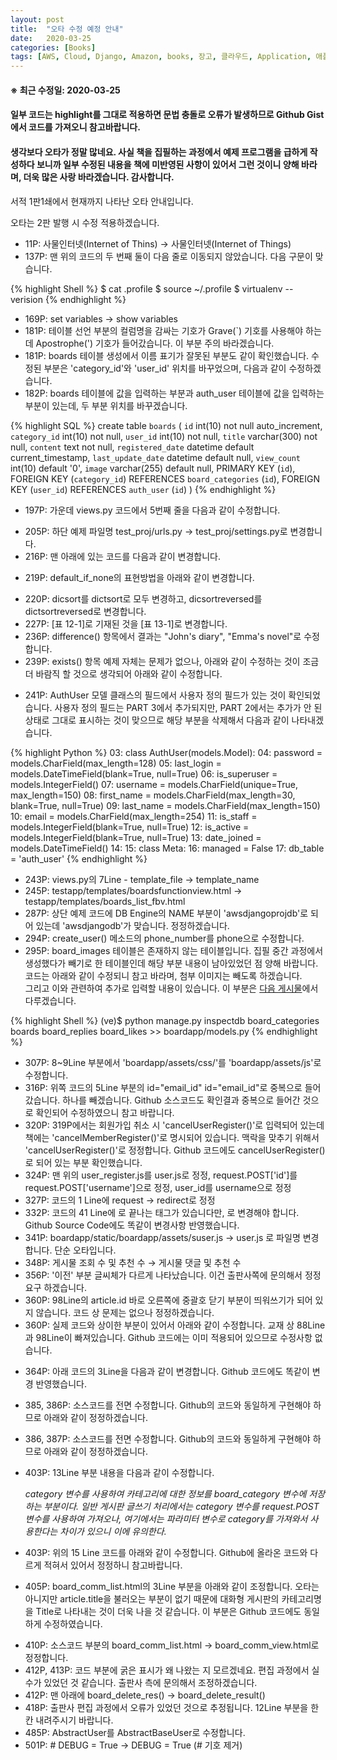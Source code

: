 ```yaml
---
layout: post
title:  "오타 수정 예정 안내"
date:   2020-03-25
categories: [Books]
tags: [AWS, Cloud, Django, Amazon, books, 장고, 클라우드, Application, 애플리케이션, Python, 파이썬]
---
```


#### ※ 최근 수정일: 2020-03-25
#### 일부 코드는 highlight를 그대로 적용하면 문법 충돌로 오류가 발생하므로 Github Gist에서 코드를 가져오니 참고바랍니다.
#### 생각보다 오타가 정말 많네요. 사실 책을 집필하는 과정에서 예제 프로그램을 급하게 작성하다 보니까 일부 수정된 내용을 책에 미반영된 사항이 있어서 그런 것이니 양해 바라며, 더욱 많은 사랑 바라겠습니다. 감사합니다.

서적 1판1쇄에서 현재까지 나타난 오타 안내입니다.

오타는 2판 발행 시 수정 적용하겠습니다.

<ul>
	<li>11P: 사물인터넷(Internet of Thins) → 사물인터넷(Internet of Things)</li>
	<li>137P: 맨 위의 코드의 두 번째 둘이 다음 줄로 이동되지 않았습니다. 다음 구문이 맞습니다.</li>
</ul>

{% highlight Shell %}
$ cat .profile
$ source ~/.profile
$ virtualenv --verision
{% endhighlight %}

<ul>
	<li>169P: set variables → show variables</li>
	<li>181P: 테이블 선언 부분의 컬럼명을 감싸는 기호가 Grave(`) 기호를 사용해야 하는데 Apostrophe(') 기호가 들어갔습니다. 이 부분 주의 바라겠습니다.</li>
	<li>181P: boards 테이블 생성에서 이름 표기가 잘못된 부분도 같이 확인했습니다. 수정된 부분은 'category_id'와 'user_id' 위치를 바꾸었으며, 다음과 같이 수정하겠습니다.</li>
	<li>182P: boards 테이블에 값을 입력하는 부분과 auth_user 테이블에 값을 입력하는 부분이 있는데, 두 부분 위치를 바꾸겠습니다.</li>
</ul>

{% highlight SQL %}
create table `boards` (
	`id` int(10) not null auto_increment,
	`category_id` int(10) not null,
	`user_id` int(10) not null,
	`title` varchar(300) not null,
	`content` text not null,
	`registered_date` datetime default current_timestamp,
	`last_update_date` datetime default null,
	`view_count` int(10) default '0',
	`image` varchar(255) default null,
	PRIMARY KEY (`id`),
	FOREIGN KEY (`category_id`) REFERENCES `board_categories` (`id`),
	FOREIGN KEY (`user_id`) REFERENCES `auth_user` (`id`)
)
{% endhighlight %}

<ul>
	<li>197P: 가운데 views.py 코드에서 5번째 줄을 다음과 같이 수정합니다.</li>
</ul>
<script src="https://gist.github.com/Amanokaze/1b6f1dd507d8fbe924581659f8a5c311.js"></script>
<ul>	
	<li>205P: 하단 예제 파일명 test_proj/urls.py -> test_proj/settings.py로 변경합니다.</li>
	<li>216P: 맨 아래에 있는 코드를 다음과 같이 변경합니다.</li>
</ul>
<script src="https://gist.github.com/Amanokaze/17001bb97c1a05adb3e67d09f6417afe.js"></script>
<ul>
	<li>219P: default_if_none의 표현방법을 아래와 같이 변경합니다.</li>
</ul>
<script src="https://gist.github.com/Amanokaze/d0d9b429133db553285334f28a7ea90e.js"></script>
<ul>
	<li>220P: dicsort를 dictsort로 모두 변경하고, dicsortreversed를 dictsortreversed로 변경합니다.</li>
	<li>227P: [표 12-1]로 기재된 것을 [표 13-1]로 변경합니다.</li>
	<li>236P: difference() 항목에서 결과는 "John's diary", "Emma's novel"로 수정합니다.</li>
	<li>239P: exists() 항목 예제 자체는 문제가 없으나, 아래와 같이 수정하는 것이 조금 더 바람직 할 것으로 생각되어 아래와 같이 수정합니다.</li>
</ul>
<script src="https://gist.github.com/Amanokaze/13e1f8665ccc865c5b85ed61f3e8d8b0.js"></script>
<ul>
	<li>241P: AuthUser 모델 클래스의 필드에서 사용자 정의 필드가 있는 것이 확인되었습니다. 사용자 정의 필드는 PART 3에서 추가되지만, PART 2에서는 추가가 안 된 상태로 그대로 표시하는 것이 맞으므로 해당 부분을 삭제해서 다음과 같이 나타내겠습니다.</li>
</ul>

{% highlight Python %}
03: class AuthUser(models.Model):
04: 	password = models.CharField(max_length=128)
05: 	last_login = models.DateTimeField(blank=True, null=True)
06: 	is_superuser = models.IntegerField()
07: 	username = models.CharField(unique=True, max_length=150)
08: 	first_name = models.CharField(max_length=30, blank=True, null=True)
09: 	last_name = models.CharField(max_length=150)
10: 	email = models.CharField(max_length=254)
11: 	is_staff = models.IntegerField(blank=True, null=True)
12: 	is_active = models.IntegerField(blank=True, null=True)
13: 	date_joined = models.DateTimeField()
14:
15: 	class Meta:
16: 		managed = False
17: 		db_table = 'auth_user'
{% endhighlight %}

<ul>
	<li>243P: views.py의 7Line - template_file → template_name</li>
	<li>245P: testapp/templates/boardsfunctionview.html → testapp/templates/boards_list_fbv.html</li>
	<li>287P: 상단 예제 코드에 DB Engine의 NAME 부분이 'awsdjangoprojdb'로 되어 있는데 'awsdjangodb'가 맞습니다. 정정하겠습니다.</li>
	<li>294P: create_user() 메소드의 phone_number를 phone으로 수정합니다.</li>
	<li>295P: board_images 테이블은 존재하지 않는 테이블입니다. 집필 중간 과정에서 생성했다가 빼기로 한 테이블인데 해당 부분 내용이 남아있었던 점 양해 바랍니다. 코드는 아래와 같이 수정되니 참고 바라며, 첨부 이미지는 빼도록 하겠습니다.<br>그리고 이와 관련하여 추가로 입력할 내용이 있습니다. 이 부분은 <a href="https://amanokaze.github.io/blog/Customize-Model-Field/">다음 게시물</a>에서 다루겠습니다.</li>
</ul>

{% highlight Shell %}
(ve)$ python manage.py inspectdb board_categories boards board_replies board_likes >> boardapp/models.py
{% endhighlight %}

<ul>
	<li>307P: 8~9Line 부분에서 'boardapp/assets/css/'를 'boardapp/assets/js'로 수정합니다.</li>
	<li>316P: 위쪽 코드의 5Line 부분의 id="email_id" id="email_id"로 중복으로 들어갔습니다. 하나를 빼겠습니다. Github 소스코드도 확인결과 중복으로 들어간 것으로 확인되어 수정하였으니 참고 바랍니다.</li>
	<li>320P: 319P에서는 회원가입 취소 시 'cancelUserRegister()'로 입력되어 있는데 책에는 'cancelMemberRegister()'로 명시되어 있습니다. 맥락을 맞추기 위해서 'cancelUserRegister()'로 정정합니다. Github 코드에도 cancelUserRegister()로 되어 있는 부분 확인했습니다.</li>
	<li>324P: 맨 위의 user_register.js를 user.js로 정정, request.POST['id']를 request.POST['username']으로 정정, user_id를 username으로 정정</li>
	<li>327P: 코드의 1 Line에 request → redirect로 정정</li>
	<li>332P: 코드의 41 Line에 </h5>로 끝나는 태그가 있습니다만, </h4>로 변경해야 합니다. Github Source Code에도 똑같이 변경사항 반영했습니다.</li>
	<li>341P: boardapp/static/boardapp/assets/suser.js → user.js 로 파일명 변경합니다. 단순 오타입니다.</li>
	<li>348P: 게시물 조회 수 및 추천 수 → 게시물 댓글 및 추천 수</li>
	<li>356P: '이전' 부분 글씨체가 다르게 나타났습니다. 이건 출판사쪽에 문의해서 정정요구 하겠습니다.</li>
	<li>360P: 98Line의 article.id 바로 오른쪽에 중괄호 닫기 부분이 띄워쓰기가 되어 있지 않습니다. 코드 상 문제는 없으나 정정하겠습니다.</li>
	<li>360P: 실제 코드와 상이한 부분이 있어서 아래와 같이 수정합니다. 교재 상 88Line과 98Line이 빠져있습니다. Github 코드에는 이미 적용되어 있으므로 수정사항 없습니다.</li>
</ul>
<script src="https://gist.github.com/Amanokaze/5b83e343b9feadf6c24e96275968b19d.js"></script>
<ul>
	<li>364P: 아래 코드의 3Line을 다음과 같이 변경합니다. Github 코드에도 똑같이 변경 반영했습니다.</li>
</ul>
<script src="https://gist.github.com/Amanokaze/7b351ab310986d379358c63b961dc61c.js"></script>
<ul>
	<li>385, 386P: 소스코드를 전면 수정합니다. Github의 코드와 동일하게 구현해야 하므로 아래와 같이 정정하겠습니다.</li>
</ul>
<script src="https://gist.github.com/Amanokaze/0cb85f3e1203aef993bd363206e254aa.js"></script>
<ul>
	<li>386, 387P: 소스코드를 전면 수정합니다. Github의 코드와 동일하게 구현해야 하므로 아래와 같이 정정하겠습니다.</li>
</ul>
<script src="https://gist.github.com/Amanokaze/5c4253e38224612ce437a854e6c99183.js"></script>
<ul>
	<li>403P: 13Line 부분 내용을 다음과 같이 수정합니다.
		<p><i>category 변수를 사용하여 카테고리에 대한 정보를 board_category 변수에 저장하는 부분이다. 일반 게시판 글쓰기 처리에서는 category 변수를 request.POST 변수를 사용하여 가져오나, 
		여기에서는 파라미터 변수로 category를 가져와서 사용한다는 차이가 있으니 이에 유의한다.</i></p>
	</li>
	<li>403P: 위의 15 Line 코드를 아래와 같이 수정합니다. Github에 올라온 코드와 다르게 적혀서 있어서 정정하니 참고바랍니다.</li>	
</ul>
<script src="https://gist.github.com/Amanokaze/4078b280d20ac19172a617c76d7b1213.js"></script>
<ul>
	<li>405P: board_comm_list.html의 3Line 부분을 아래와 같이 조정합니다. 오타는 아니지만 article.title을 불러오는 부분이 없기 때문에 대화형 게시판의 카테고리명을 Title로 나타내는 것이 더욱 나을 것 같습니다. 이 부분은 Github 코드에도 동일하게 수정하였습니다.</li>
</ul>
<script src="https://gist.github.com/Amanokaze/8a80ec778840436e86385c122f40c8b2.js"></script>
<ul>
	<li>410P: 소스코드 부분의 board_comm_list.html → board_comm_view.html로 정정합니다.</li>
	<li>412P, 413P: 코드 부분에 굵은 표시가 왜 나왔는 지 모르겠네요. 편집 과정에서 실수가 있었던 것 같습니다. 출판사 측에 문의해서 조정하겠습니다.</li>
	<li>412P: 맨 아래에 board_delete_res() → board_delete_result()</li>
	<li>418P: 출판사 편집 과정에서 오류가 있었던 것으로 추정됩니다. 12Line 부분을 한 칸 내려주시기 바랍니다.</li>
	<li>485P: AbstractUser를 AbstractBaseUser로 수정합니다.</li>
	<li>501P: # DEBUG = True → DEBUG = True (# 기호 제거)</li>
</ul>
